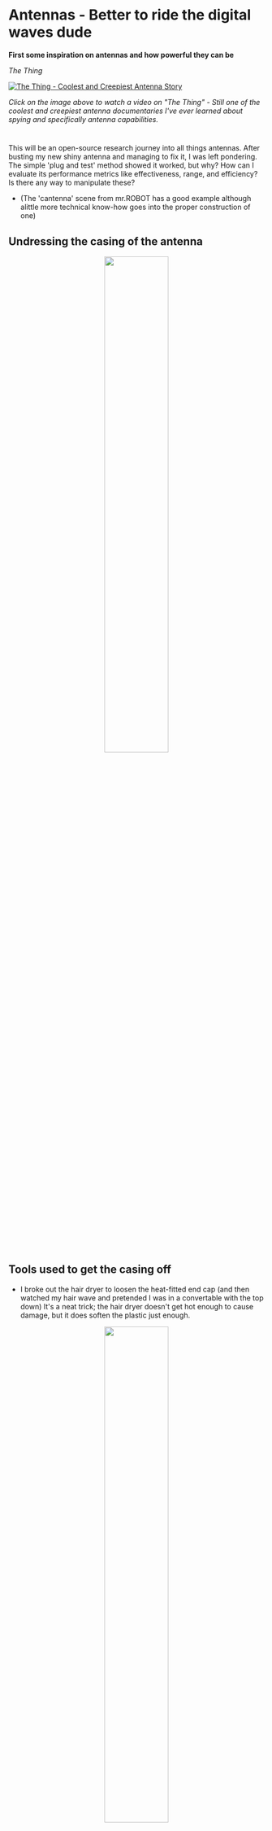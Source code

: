 
<p align="center">
  
# **Antennas** - Better to ride the digital waves dude
</p>

<p align="center">

**First some inspiration on antennas and how powerful they can be**

</p>

<p align="center">

*The Thing*

</p>

<p align="center">

[![The Thing - Coolest and Creepiest Antenna Story](https://img.youtube.com/vi/QH9Ec_Q5gP0/0.jpg)](https://www.youtube.com/watch?v=QH9Ec_Q5gP0)

</p>

<p align="center">

*Click on the image above to watch a video on "The Thing" - Still one of the coolest and creepiest antenna documentaries I've ever learned about spying and specifically antenna capabilities.*

</p>

<p align="center">

#

</p>

This will be an open-source research journey into all things antennas. After busting my new shiny antenna and managing to fix it, I was left pondering. The simple 'plug and test' method showed it worked, but why? How can I evaluate its performance metrics like effectiveness, range, and efficiency? Is there any way to manipulate these?

- (The 'cantenna' scene from mr.ROBOT has a good example although alittle more technical know-how goes into the proper construction of one)

## Undressing the casing of the antenna

<p align="center">
  <img src="https://github.com/TreadSoftly/Projects/assets/121847455/009f094a-1809-4b89-84ea-cd90a08da514" width="50%" height="50%">
</p>

## Tools used to get the casing off

- I broke out the hair dryer to loosen the heat-fitted end cap (and then watched my hair wave and pretended I was in a convertable with the top down) It's a neat trick; the hair dryer doesn't get hot enough to cause damage, but it does soften the plastic just enough.

<p align="center">
  <img src="https://github.com/TreadSoftly/Projects/assets/121847455/90f49791-a55b-414b-9231-406d20388771" width="50%" height="50%">
</p>

## Exposed (Post Fixed) - Wire came free/loosened from the traces

A quick cold solder fixed it right up. But the question remains: Why did it work again? How can we measure its functionality beyond the simple 'plug and play'?

<p align="center">
  <img src="https://github.com/TreadSoftly/Projects/assets/121847455/851f1784-e2df-48b5-9f4f-fa8e7f7e1687" width="50%" height="50%">
</p>

<p align="center">
  
## Size Matters in dBi and shielding 

</p>

<p align="center">
  <img src="https://github.com/TreadSoftly/Projects/assets/121847455/21cac5a6-76dc-456f-90d5-0922ca08c938" width="50%" height="50%">
</p>

<p align="center">
  
  # Top tiny -  3-5dBi (802.1a/b/g/n ac ax) Omnidirectional Small Wifi/Bluetooth Mini RP-SAMA Antenna Dual Band.
  
  -  Frequency Bands: This antenna supports dual-band frequencies, typically operating in the 2.4 GHz and 5 GHz bands, catering to standards like 802.11a/b/g/n/ac/ax. The dual-band nature ensures compatibility with a wide range of devices and networks, from older Wi-Fi standards to the latest Wi-Fi 6 (802.11ax).
  
  -  Gain: With a gain range of 3-5dBi, it's designed for short to medium range communication, providing a balance between signal range and spatial coverage. This gain level is optimal for devices requiring modest signal enhancement without the need for extensive range, such as handheld devices, IoT sensors, or small access points.
  
  # Middle -  10dBi (802.11ax RP-SMA) MIMO Wi-Fi 6E Omnidirectional High Gain Dual Band

  -  Frequency Bands and Standard: This antenna is engineered for Wi-Fi 6E (802.11ax), which includes the newly opened 6 GHz band, alongside the traditional 2.4 GHz and 5 GHz bands. This tri-band capability allows for less congested airwaves and significantly faster data rates.
  
  -  Gain: A 10dBi gain indicates a more focused signal in certain directions, enhancing signal strength and range significantly compared to lower-gain antennas. This is especially beneficial for penetrating through obstacles and covering larger areas.
  
  -  MIMO Technology: The inclusion of Multiple Input Multiple Output (MIMO) technology implies that the antenna can handle multiple data streams simultaneously, boosting throughput and efficiency. This is critical for high-density environments and for supporting multiple users or devices.

  # Bottom -  5-8dBi (802.11a/b/g/n ac) Dual Band

  -  Frequency Bands: Supports both 2.4 GHz and 5 GHz bands, compatible with a broad array of Wi-Fi standards excluding the latest Wi-Fi 6E. This makes it suitable for general-purpose applications across a variety of devices.
  
  -  Gain: The gain range of 5-8dBi offers a good compromise between range and coverage area, making it suitable for both indoor and outdoor applications where moderate range enhancement is needed without overly sacrificing signal dispersion.

</p>

<p align="center">
  <img src="https://github.com/TreadSoftly/Projects/assets/121847455/6b123335-9334-4b91-8a68-0dd8097cbc93" width="50%" height="50%">
</p>

<p align="center">
  
 ## Image of my 9 dBi antenna that is so long it can actually be used to spank the bottom of a naughty nephew that liked to bend it :\ 

</p>

<p align="center">
    
  <img src="https://github.com/TreadSoftly/Projects/assets/121847455/cd259862-cb65-48f6-a6b5-101571dd8ef3" width="50%" height="50%">
  
</p>

<p align="center">
  
## What the letters mean and how they matter

- **802.11a**
  - Launched: 1999
  - Frequency: 5 GHz
  - Max Speed: Up to 54 Mbps
  - Characteristics: First to use the higher-frequency 5 GHz band, less prone to interference but with shorter range compared to 2.4 GHz technologies.

- **802.11b**
  - Launched: 1999
  - Frequency: 2.4 GHz
  - Max Speed: Up to 11 Mbps
  - Characteristics: Offers better range than 802.11a due to the lower frequency but is more susceptible to interference from other devices like microwaves and cordless phones.

- **802.11g**
  - Launched: 2003
  - Frequency: 2.4 GHz
  - Max Speed: Up to 54 Mbps
  - Characteristics: Combines the best of both 802.11a and 802.11b, offering higher speeds at the more commonly used 2.4 GHz frequency.

- **802.11n (Wi-Fi 4)**
  - Launched: 2009
  - Frequency: 2.4 GHz & 5 GHz
  - Max Speed: Up to 600 Mbps
  - Characteristics: Introduces Multiple Input Multiple Output (MIMO) technology, significantly increasing speed and range. It operates on both frequencies, offering greater flexibility and performance.
 
  - 802.11ac (Wi-Fi 5)

  - Launched: 2014
  - Frequency: 5 GHz
  - Max Speed: Up to 3.46 Gbps
  - Characteristics: Provides wider channel bandwidths and more MIMO spatial streams, with higher QAM, greatly increasing throughput. Operates exclusively in the 5 GHz band, reducing interference.

  - 802.11ax (Wi-Fi 6)

  - Launched: 2019
  - Frequency: 2.4 GHz & 5 GHz
  - Max Speed: Up to 9.6 Gbps
  - Characteristics: Introduces OFDMA (Orthogonal Frequency Division Multiple Access), improving efficiency and capacity, especially in crowded environments. Supports both frequencies, enhancing performance and range.
    
</p>

<p align="center">
  <img src="https://github.com/TreadSoftly/Projects/assets/121847455/c8bff814-7a0d-4b0e-8888-1735582344a4" width="50%" height="50%">
  <img src="https://github.com/TreadSoftly/Projects/assets/121847455/7fa571a8-52e0-4a9d-98eb-4f274aa5fc74" width="50%" height="50%">
</p>

<p align="center">

## **Antenna Radiation Patter Reading Chart (E-Plane & H-Plane)**

- *E-Plane* (Electrical Plane): This plane contains the electric field vector and the direction of maximum radiation. It often coincides with the plane in which the main lobe of the antenna radiation pattern lies.

- *H-Plane* (Magnetic Plane): This plane contains the magnetic field vector and is orthogonal to the E-plane. It's defined by the direction of the current flow and the direction of maximum radiation.

</p>

<p align="center">
  <img src="https://github.com/TreadSoftly/Projects/assets/121847455/ddc53bd7-21ef-4341-81c6-ccc71704933f" width="50%" height="50%">
</p>

<p align="center">

## 2.4 GHz vs. 5 GHz

</p>

- 2.4 GHz Radiation Patterns: This frequency is common for Wi-Fi and other wireless communication systems. The radiation patterns shown indicate how the antenna radiates energy at this frequency. It's often used due to its range capabilities and wall penetration.

- 5 GHz Radiation Patterns: This higher frequency typically offers faster data rates and less interference compared to 2.4 GHz but at the cost of shorter range and less ability to penetrate solid objects.


# Types Of Antennas (This does seem like its backwards being all the way down here but we will get to making sense out of dollars soon)

- # *Yagi-Uda Antenna:*
  
  A directional antenna consisting of multiple parallel elements in a line, usually half-wave dipoles made of metal rods. Yagi antennas are widely used for radio and television reception and can be modified for increased gain, making them suitable for long-range detection of drones by focusing the RF energy in a specific direction.

- # *Parabolic Dish Antenna:*
  
  This type of antenna uses a parabolic reflector to direct the radio waves. It can be modified for extreme directionality and high gain, making it ideal for tracking and communication with distant drones or for focusing jamming signals on a specific target while minimizing interference.

- # *Loop Antenna:*
  
  A coil of wire or loop of metal that forms a closed circuit. These antennas can be modified to improve magnetic field sensitivity, making them effective for detecting the RF signatures of drones in environments where electric field detection is challenging.

- # *Helical Antenna:*
  
  Consists of a conducting wire wound in the form of a helix and is used primarily for satellite communication. Modifications can focus on circular polarization, making them suitable for communicating with drones that may be using circularly polarized RF signals for control or data transmission.

- # *Patch Antenna (Microstrip Antenna):*
  
  A type of radio antenna with a low profile, which can be mounted on a flat surface. They can be modified to enhance bandwidth or polarization characteristics, useful for drone detection systems that need to monitor a wide range of frequencies or differentiate between drone signals and other RF noise.

- # *Fractal Antenna:*
  
  Uses a fractal, self-similar design to maximize the length, or increase the perimeter of material that can receive or transmit electromagnetic radiation within a given total surface area or volume. Such modifications can make antennas more compact and broadband, useful for portable drone detection devices that need to be both efficient and discreet.


# Building Your Own Antenna / Modifying An Antenna For A Different Range Or Effectiveness

- # *Cantenna*

  - ## *Description:*

    Essentially a DIY directional antenna made by using an empty can as a waveguide, the cantenna is celebrated for its simplicity and effectiveness in extending Wi-Fi signals.

  - ## *Modification:*

    The can's dimensions are critical; they are calculated to resonate at specific frequencies, predominantly Wi-Fi bands around 2.4 GHz or 5 GHz.

 - ## * Advantages:*

   This modification significantly improves the antenna's directional gain, focusing the signal power in a specific direction, which enhances the range and signal quality.

  - ## *Application:

    Ideal for long-range Wi-Fi reception, point-to-point links between networks, and as a cost-effective tool for RF exploration, including drone communication channels.
  

- Umbrellatenna
